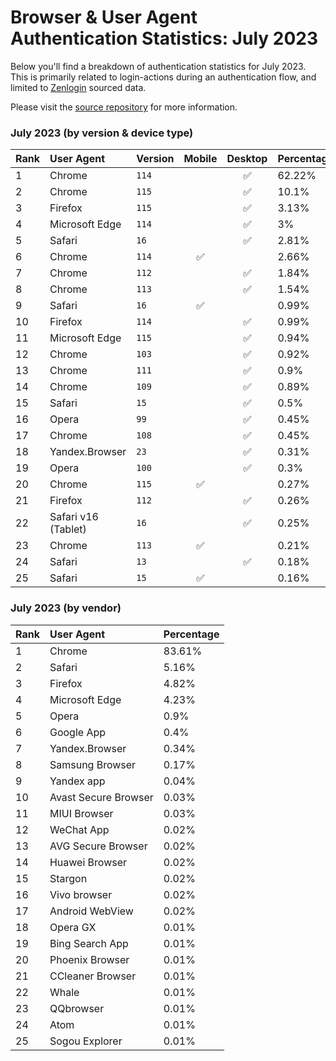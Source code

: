 # Browser & User Agent Authentication Statistics: July 2023

Below you'll find a breakdown of authentication statistics for
July 2023. This is primarily related to login-actions during an
authentication flow, and limited to <a href="https://zenlogin.co"/>Zenlogin</a>
sourced data.

Please visit the
<a href="https://github.com/zenlogin/browser-user-agent-authentication-statistics">source repository</a>
for more information.

### July 2023 (by version & device type)
| Rank | User Agent | Version | Mobile | Desktop | Percentage |
| :--- | :--- | :--- | :---: | :---: | :--- |
| 1 | Chrome | `114` | | ✅ | 62.22% |
| 2 | Chrome | `115` | | ✅ | 10.1% |
| 3 | Firefox | `115` | | ✅ | 3.13% |
| 4 | Microsoft Edge | `114` | | ✅ | 3% |
| 5 | Safari | `16` | | ✅ | 2.81% |
| 6 | Chrome | `114` | ✅ | | 2.66% |
| 7 | Chrome | `112` | | ✅ | 1.84% |
| 8 | Chrome | `113` | | ✅ | 1.54% |
| 9 | Safari | `16` | ✅ | | 0.99% |
| 10 | Firefox | `114` | | ✅ | 0.99% |
| 11 | Microsoft Edge | `115` | | ✅ | 0.94% |
| 12 | Chrome | `103` | | ✅ | 0.92% |
| 13 | Chrome | `111` | | ✅ | 0.9% |
| 14 | Chrome | `109` | | ✅ | 0.89% |
| 15 | Safari | `15` | | ✅ | 0.5% |
| 16 | Opera | `99` | | ✅ | 0.45% |
| 17 | Chrome | `108` | | ✅ | 0.45% |
| 18 | Yandex.Browser | `23` | | ✅ | 0.31% |
| 19 | Opera | `100` | | ✅ | 0.3% |
| 20 | Chrome | `115` | ✅ | | 0.27% |
| 21 | Firefox | `112` | | ✅ | 0.26% |
| 22 | Safari v16 (Tablet) | `16` | | ✅ | 0.25% |
| 23 | Chrome | `113` | ✅ | | 0.21% |
| 24 | Safari | `13` | | ✅ | 0.18% |
| 25 | Safari | `15` | ✅ | | 0.16% |

### July 2023 (by vendor)
| Rank | User Agent | Percentage |
| :--- | :--- | :--- |
| 1 | Chrome | 83.61% |
| 2 | Safari | 5.16% |
| 3 | Firefox | 4.82% |
| 4 | Microsoft Edge | 4.23% |
| 5 | Opera | 0.9% |
| 6 | Google App | 0.4% |
| 7 | Yandex.Browser | 0.34% |
| 8 | Samsung Browser | 0.17% |
| 9 | Yandex app | 0.04% |
| 10 | Avast Secure Browser | 0.03% |
| 11 | MIUI Browser | 0.03% |
| 12 | WeChat App | 0.02% |
| 13 | AVG Secure Browser | 0.02% |
| 14 | Huawei Browser | 0.02% |
| 15 | Stargon | 0.02% |
| 16 | Vivo browser | 0.02% |
| 17 | Android WebView | 0.02% |
| 18 | Opera GX | 0.01% |
| 19 | Bing Search App | 0.01% |
| 20 | Phoenix Browser | 0.01% |
| 21 | CCleaner Browser | 0.01% |
| 22 | Whale | 0.01% |
| 23 | QQbrowser | 0.01% |
| 24 | Atom | 0.01% |
| 25 | Sogou Explorer | 0.01% |
